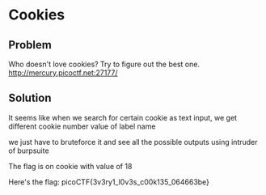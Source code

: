 # Cookies

## Problem

Who doesn't love cookies? Try to figure out the best one. http://mercury.picoctf.net:27177/

## Solution

It seems like when we search for certain cookie as text input, we get different cookie number value of label name

we just have to bruteforce it and see all the possible outputs using intruder of burpsuite

The flag is on cookie with value of 18

Here's the flag: picoCTF{3v3ry1_l0v3s_c00k135_064663be}